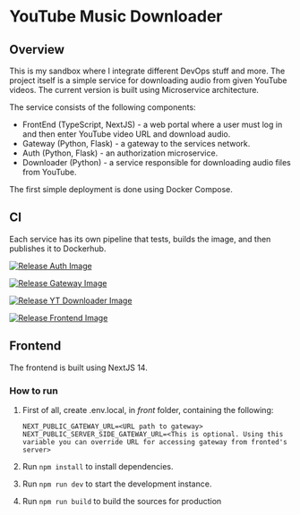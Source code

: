 # YouTube Music Downloader

## Overview

This is my sandbox where I integrate different DevOps stuff and more.
The project itself is a simple service for downloading audio from given YouTube videos.
The current version is built using Microservice architecture.

The service consists of the following components:

- FrontEnd (TypeScript, NextJS) - a web portal where a user must log in and then enter YouTube video URL and download audio.
- Gateway (Python, Flask) - a gateway to the services network.
- Auth (Python, Flask) - an authorization microservice.
- Downloader (Python) - a service responsible for downloading audio files from YouTube.

The first simple deployment is done using Docker Compose.

## CI

Each service has its own pipeline that tests, builds the image, and then publishes it to Dockerhub.

[![Release Auth Image](https://github.com/AlieksieievYurii/YouTubeDownloaderSandbox/actions/workflows/build-auth-image.yml/badge.svg?branch=main)](https://github.com/AlieksieievYurii/YouTubeDownloaderSandbox/actions/workflows/build-auth-image.yml)

[![Release Gateway Image](https://github.com/AlieksieievYurii/YouTubeDownloaderSandbox/actions/workflows/build-gateway-image.yml/badge.svg?branch=main)](https://github.com/AlieksieievYurii/YouTubeDownloaderSandbox/actions/workflows/build-gateway-image.yml)

[![Release YT Downloader Image](https://github.com/AlieksieievYurii/YouTubeDownloaderSandbox/actions/workflows/build-downloader-image.yml/badge.svg?branch=main)](https://github.com/AlieksieievYurii/YouTubeDownloaderSandbox/actions/workflows/build-downloader-image.yml)

[![Release Frontend Image](https://github.com/AlieksieievYurii/YouTubeDownloaderSandbox/actions/workflows/build-frontend-image.yml/badge.svg?branch=main)](https://github.com/AlieksieievYurii/YouTubeDownloaderSandbox/actions/workflows/build-frontend-image.yml)

## Frontend

The frontend is built using NextJS 14. 

### How to run

1. First of all, create .env.local, in _front_ folder, containing the following:
    ```
    NEXT_PUBLIC_GATEWAY_URL=<URL path to gateway>
    NEXT_PUBLIC_SERVER_SIDE_GATEWAY_URL=<This is optional. Using this variable you can override URL for accessing gateway from fronted's server>
    ```

2. Run `npm install` to install dependencies.
3. Run `npm run dev` to start the development instance.
4. Run `npm run build` to build the sources for production
   
